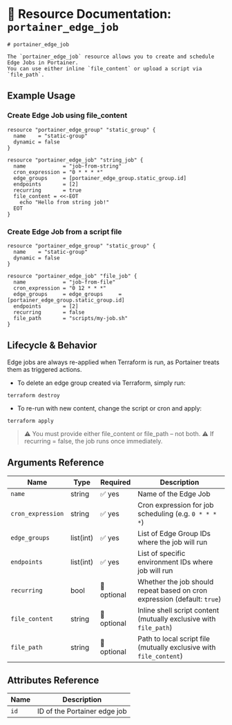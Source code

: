 # 🧭 **Resource Documentation: `portainer_edge_job`**

```hcl
# portainer_edge_job

The `portainer_edge_job` resource allows you to create and schedule Edge Jobs in Portainer.
You can use either inline `file_content` or upload a script via `file_path`.
```

## Example Usage

### Create Edge Job using file_content
```hcl
resource "portainer_edge_group" "static_group" {
  name    = "static-group"
  dynamic = false
}

resource "portainer_edge_job" "string_job" {
  name            = "job-from-string"
  cron_expression = "0 * * * *"
  edge_groups     = [portainer_edge_group.static_group.id]
  endpoints       = [2]
  recurring       = true
  file_content = <<-EOT
    echo "Hello from string job!"
  EOT
}
```

### Create Edge Job from a script file
```hcl
resource "portainer_edge_group" "static_group" {
  name    = "static-group"
  dynamic = false
}

resource "portainer_edge_job" "file_job" {
  name            = "job-from-file"
  cron_expression = "0 12 * * *"
  edge_groups     = edge_groups     = [portainer_edge_group.static_group.id]
  endpoints       = [2]
  recurring       = false
  file_path       = "scripts/my-job.sh"
}
```
## Lifecycle & Behavior
Edge jobs are always re-applied when Terraform is run, as Portainer treats them as triggered actions.
- To delete an edge group created via Terraform, simply run:
```hcl
terraform destroy
```

- To re-run with new content, change the script or cron and apply:
```hcl
terraform apply
```
> ⚠️ You must provide either file_content or file_path – not both. ⚠️ If recurring = false, the job runs once immediately.

## Arguments Reference
| Name             | Type       | Required      | Description                                                                 |
|------------------|------------|---------------|-----------------------------------------------------------------------------|
| `name`           | string     | ✅ yes        | Name of the Edge Job                                                        |
| `cron_expression`| string     | ✅ yes        | Cron expression for job scheduling (e.g. `0 * * * *`)                       |
| `edge_groups`    | list(int)  | ✅ yes        | List of Edge Group IDs where the job will run                               |
| `endpoints`      | list(int)  | ✅ yes        | List of specific environment IDs where job will run                         |
| `recurring`      | bool       | 🚫 optional   | Whether the job should repeat based on cron expression (default: `true`)    |
| `file_content`   | string     | 🚫 optional   | Inline shell script content (mutually exclusive with `file_path`)           |
| `file_path`      | string     | 🚫 optional   | Path to local script file (mutually exclusive with `file_content`)          |

## Attributes Reference

| Name | Description              |
|------|--------------------------|
| `id` | ID of the Portainer edge job |
